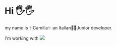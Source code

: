 # Hi 🖐🖐
my name is ✨Camilla✨ an Italian👩🍕Junior developer.

I'm working with <img src="{[BadgeURLHere](https://img.shields.io/badge/C%23-239120?style=for-the-badge&logo=c-sharp&logoColor=white)}" />




<!--
**Camilla-Arena/Camilla-Arena** is a ✨ _special_ ✨ repository because its `README.md` (this file) appears on your GitHub profile.

Here are some ideas to get you started:

- 🔭 I’m currently working on ...
- 🌱 I’m currently learning ...
- 👯 I’m looking to collaborate on ...
- 🤔 I’m looking for help with ...
- 💬 Ask me about ...
- 📫 How to reach me: ...
- 😄 Pronouns: ...
- ⚡ Fun fact: ...
-->
